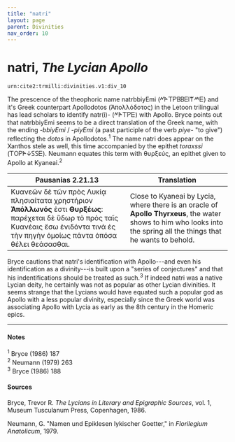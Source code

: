 ```yaml
---
title: "natri"
layout: page
parent: Divinities
nav_order: 10
---
```


# natri, *The Lycian Apollo*

`urn:cite2:trmilli:divinities.v1:div_10`

The prescence of the theophoric name natrbbiyEmi (𐊏𐊀𐊗𐊕𐊂𐊂𐊆𐊊𐊚𐊎𐊆) and it's Greek counterpart Apollodotos (Ἀπολλόδοτος) in the Letoon trilingual has lead scholars to identify natr(i)- (𐊏𐊀𐊗𐊕𐊆) with Apollo. Bryce points out that natrbbiyEmi seems to be a direct translation of the Greek name, with the ending *-bbiyEmi* / *-piyEmi* (a past participle of the verb *piye-* "to give") reflecting the *dotos* in Apollodotos.<sup>1</sup> The name natri does appear on the Xanthos stele as well, this time accompanied by the epithet *toraxssi* (𐊗𐊒𐊕𐊀𐊜𐊖𐊖𐊆). Neumann equates this term with θυρξεύς, an epithet given to Apollo at Kyaneai.<sup>2</sup> 

| Pausanias 2.21.13| Translation |
|----------|----------|
Κυανεῶν δὲ τῶν πρὸς Λυκίᾳ πλησιαίτατα χρηστήριον **Ἀπόλλωνός** ἐστι **Θυρξέως**: παρέχεται δὲ ὕδωρ τὸ πρὸς ταῖς Κυανέαις ἔσω ἐνιδόντα τινὰ ἐς τὴν πηγὴν ὁμοίως πάντα ὁπόσα θέλει θεάσασθαι. | Close to Kyaneai by Lycia, where there is an oracle of **Apollo Thyrxeus**, the water shows to him who looks into the spring all the things that he wants to behold.


Bryce cautions that natri's identification with Apollo---and even his identification as a divinity---is built upon a "series of conjectures" and that his indentifications should be treated as such.<sup>3</sup> If indeed natri was a native Lycian deity, he certainly was not as popular as other Lycian divinities. It seems strange that the Lycians would have equated such a popular god as Apollo with a less popular divinity, especially since the Greek world was associating Apollo with Lycia as early as the 8th century in the Homeric epics.   

---------------
#### Notes
<sup>1</sup> Bryce (1986) 187<br>
<sup>2</sup> Neumann (1979) 263<br>
<sup>3</sup> Bryce (1986) 188<br>


#### Sources
Bryce, Trevor R. *The Lycians in Literary and Epigraphic Sources*, vol. 1, Museum Tusculanum Press, Copenhagen, 1986.

Neumann, G. "Namen und Epiklesen lykischer Goetter," in *Florilegium Anatolicum*, 1979. 
